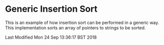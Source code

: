 # Generic Insertion Sort
This is an example of how insertion sort can be performed in a generic way.
This implementation sorts an array of pointers to strings to be sorted.

Last Modified Mon 24 Sep 13:36:17 BST 2018
